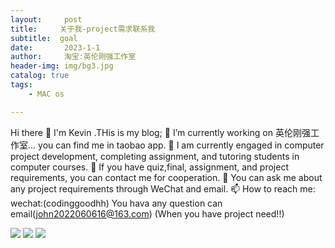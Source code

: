```yaml
---
layout:     post
title:     关于我-project需求联系我
subtitle:  goal
date:       2023-1-1
author:     淘宝:英伦刚强工作室
header-img: img/bg3.jpg
catalog: true
tags:
    - MAC os

---
```

Hi there 👋 I'm Kevin .THis is my blog;
🔭 I’m currently working on 英伦刚强工作室... you can find me in taobao app.
🌱 I am currently engaged in computer project development, completing assignment, and tutoring students in computer courses.
👯 If you have quiz,final, assignment, and project requirements, you can contact me for cooperation.
💬 You can ask me about any project requirements through WeChat and email.
📫 How to reach me: wechat:(codinggoodhh)
You hava any question can email(john2022060616@163.com)
(When you have project need!!)

<img src="https://limit123123.github.io/img/ylgq1.png" >

<img src="https://limit123123.github.io/img/ylgq2.png" >

<img src="https://limit123123.github.io/img/ylgq3.png" >







